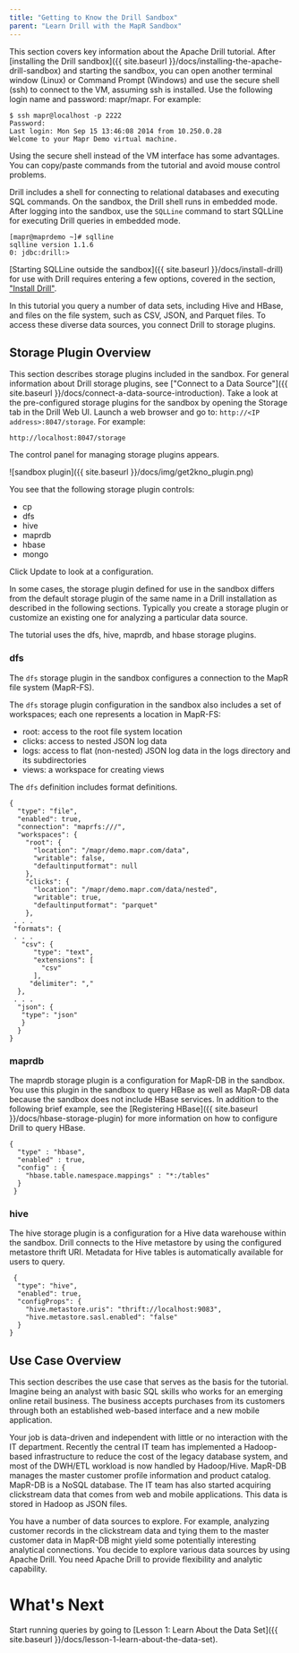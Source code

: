 ```yaml
---
title: "Getting to Know the Drill Sandbox"
parent: "Learn Drill with the MapR Sandbox"
---
```

This section covers key information about the Apache Drill tutorial. After [installing the Drill sandbox]({{ site.baseurl }}/docs/installing-the-apache-drill-sandbox) and starting the sandbox, you can open another terminal window (Linux) or Command Prompt (Windows) and use the secure shell (ssh) to connect to the VM, assuming ssh is installed. Use the following login name and password: mapr/mapr. For
example:

    $ ssh mapr@localhost -p 2222
    Password:
    Last login: Mon Sep 15 13:46:08 2014 from 10.250.0.28
    Welcome to your Mapr Demo virtual machine.

Using the secure shell instead of the VM interface has some advantages. You can copy/paste commands from the tutorial and avoid mouse control problems.

Drill includes a shell for connecting to relational databases and executing SQL commands. On the sandbox, the Drill shell runs in embedded mode. After logging into the sandbox,  use the `SQLLine` command to start SQLLine for executing Drill queries in embedded mode.  

    [mapr@maprdemo ~]# sqlline
    sqlline version 1.1.6
    0: jdbc:drill:>

[Starting SQLLine outside the sandbox]({{ site.baseurl }}/docs/install-drill) for use with Drill requires entering a few options, covered in the section, ["Install Drill"](docs/install-drill/). 

In this tutorial you query a number of data sets, including Hive and HBase, and files on the file system, such as CSV, JSON, and Parquet files. To access these diverse data sources, you connect Drill to storage plugins. 

## Storage Plugin Overview
This section describes storage plugins included in the sandbox. For general information about Drill storage plugins, see ["Connect to a Data Source"]({{ site.baseurl }}/docs/connect-a-data-source-introduction).
Take a look at the pre-configured storage plugins for the sandbox by opening the Storage tab in the Drill Web UI. Launch a web browser and go to: `http://<IP address>:8047/storage`. For example:

    http://localhost:8047/storage

The control panel for managing storage plugins appears.

![sandbox plugin]({{ site.baseurl }}/docs/img/get2kno_plugin.png)

You see that the following storage plugin controls:

* cp
* dfs
* hive
* maprdb
* hbase
* mongo

Click Update to look at a configuration. 

In some cases, the storage plugin defined for use in the sandbox differs from the default storage plugin of the same name in a Drill installation as described in the following sections. Typically you create a storage plugin or customize an existing one for analyzing a particular data source. 

The tutorial uses the dfs, hive, maprdb, and hbase storage plugins. 

### dfs

The `dfs` storage plugin in the sandbox configures a connection to the MapR file system (MapR-FS). 

The `dfs` storage plugin configuration in the sandbox also includes a set of workspaces; each one represents a
location in MapR-FS:

  * root: access to the root file system location
  * clicks: access to nested JSON log data
  * logs: access to flat (non-nested) JSON log data in the logs directory and its subdirectories
  * views: a workspace for creating views

The `dfs` definition includes format definitions.

    {
      "type": "file",
      "enabled": true,
      "connection": "maprfs:///",
      "workspaces": {
        "root": {
          "location": "/mapr/demo.mapr.com/data",
          "writable": false,
          "defaultinputformat": null
        },
        "clicks": {
          "location": "/mapr/demo.mapr.com/data/nested",
          "writable": true,
          "defaultinputformat": "parquet"
        },
     . . .
     "formats": {
     . . .
       "csv": {
          "type": "text",
          "extensions": [
            "csv"
          ],
         "delimiter": ","
      },
     . . .
      "json": {
       "type": "json"
       }
      }
    }

### maprdb

The maprdb storage plugin is a configuration for MapR-DB in the sandbox. You use this plugin in the sandbox to query HBase as well as MapR-DB data because the sandbox does not include HBase services. In addition to the following brief example, see the [Registering HBase]({{ site.baseurl }}/docs/hbase-storage-plugin) for more
information on how to configure Drill to query HBase.

    {
      "type" : "hbase",
      "enabled" : true,
      "config" : {
        "hbase.table.namespace.mappings" : "*:/tables"
      }
     }

### hive

The hive storage plugin is a configuration for a Hive data warehouse within the sandbox.
Drill connects to the Hive metastore by using the configured metastore thrift
URI. Metadata for Hive tables is automatically available for users to query.

     {
      "type": "hive",
      "enabled": true,
      "configProps": {
        "hive.metastore.uris": "thrift://localhost:9083",
        "hive.metastore.sasl.enabled": "false"
      }
    }

## Use Case Overview

This section describes the use case that serves as the basis for the tutorial. Imagine being an analyst with basic SQL skills who works for an
emerging online retail business. The business accepts purchases from its customers
through both an established web-based interface and a new mobile application.

Your job is data-driven and independent with little or no interaction with the IT department. Recently the central IT team
has implemented a Hadoop-based infrastructure to reduce the cost of the legacy
database system, and most of the DWH/ETL workload is now handled by
Hadoop/Hive. MapR-DB manages the master customer profile information and product catalog. MapR-DB is a NoSQL database. The IT team has also started
acquiring clickstream data that comes from web and mobile applications. This
data is stored in Hadoop as JSON files.

You have a number of data sources to explore.  For example, analyzing customer records in the clickstream data and tying them to the master customer data in MapR-DB might yield some potentially interesting analytical connections. You decide to explore various data sources by using Apache Drill. You need Apache Drill to provide flexibility and analytic capability.

# What's Next

Start running queries by going to [Lesson 1: Learn About the Data
Set]({{ site.baseurl }}/docs/lesson-1-learn-about-the-data-set).


